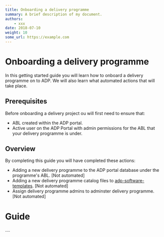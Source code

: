 ```yaml
---
title: Onboarding a delivery programme
summary: A brief description of my document.
authors:
    - xxx
date: 2018-07-10
weight: 10
some_url: https://example.com
---
```

# Onboarding a delivery programme

In this getting started guide you will learn how to onboard a delivery programme on to ADP. We will also learn what automated actions that will take place.

## Prerequisites

Before onboarding a delivery project ou will first need to ensure that:

- ABL created within the ADP portal.
- Active user on the ADP Portal with admin permissions for the ABL that your delivery programme is under.

## Overview

By completing this guide you will have completed these actions:

- Adding a new delivery programme to the ADP portal database under the programme's ABL. [Not automated]
- Adding a new delivery programme catalog files to [adp-software-templates](https://github.com/DEFRA/adp-software-templates). [Not automated]
- Assign delivery programme admins to adminster delivery programme. [Not automated]

# Guide

....
